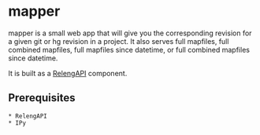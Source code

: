mapper
======

mapper is a small web app that will give you the corresponding revision for a given git or hg revision in a project.  It also serves full mapfiles, full combined mapfiles, full mapfiles since datetime, or full combined mapfiles since datetime.

It is built as a [RelengAPI](https://wiki.mozilla.org/ReleaseEngineering/Applications/RelengAPI) component.

## Prerequisites

    * RelengAPI
    * IPy
